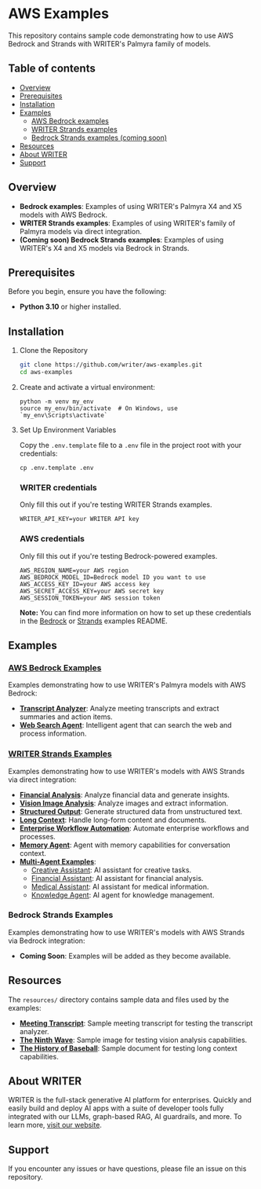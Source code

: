 # AWS Examples

This repository contains sample code demonstrating how to use AWS Bedrock and Strands with WRITER's Palmyra family of models.

## Table of contents

- [Overview](#overview)
- [Prerequisites](#prerequisites)
- [Installation](#installation)
- [Examples](#examples)
  - [AWS Bedrock examples](#aws-bedrock-examples)
  - [WRITER Strands examples](#writer-strands-examples)
  - [Bedrock Strands examples (coming soon)](#bedrock-strands-examples)
- [Resources](#resources)
- [About WRITER](#about-writer)
- [Support](#support)

## Overview
- **Bedrock examples**: Examples of using WRITER's Palmyra X4 and X5 models with AWS Bedrock.
- **WRITER Strands examples**: Examples of using WRITER's family of Palmyra models via direct integration.
- **(Coming soon) Bedrock Strands examples**: Examples of using WRITER's X4 and X5 models via Bedrock in Strands.

## Prerequisites

Before you begin, ensure you have the following:
- **Python 3.10** or higher installed.

## Installation

1. Clone the Repository
    ```bash
    git clone https://github.com/writer/aws-examples.git
    cd aws-examples
    ```
2. Create and activate a virtual environment:
   ```
   python -m venv my_env
   source my_env/bin/activate  # On Windows, use `my_env\Scripts\activate`
    ```

3. Set Up Environment Variables

    Copy the `.env.template` file to a `.env` file in the project root with your credentials:

    ```
    cp .env.template .env
    ```

    ### WRITER credentials
    Only fill this out if you're testing WRITER Strands examples.
    ```
    WRITER_API_KEY=your WRITER API key
    ```
    ### AWS credentials
    Only fill this out if you're testing Bedrock-powered examples.
    ```
    AWS_REGION_NAME=your AWS region
    AWS_BEDROCK_MODEL_ID=Bedrock model ID you want to use
    AWS_ACCESS_KEY_ID=your AWS access key
    AWS_SECRET_ACCESS_KEY=your AWS secret key
    AWS_SESSION_TOKEN=your AWS session token
    ```
    **Note:** You can find more information on how to set up these credentials in the [Bedrock](/bedrock-examples/README.md) or [Strands](/strands-examples/README.md) examples README.

## Examples

### [AWS Bedrock Examples](bedrock-examples/README.md)

Examples demonstrating how to use WRITER's Palmyra models with AWS Bedrock:

- **[Transcript Analyzer](bedrock-examples/README.md#transcript-analyzer-transcript_analyzerpy)**: Analyze meeting transcripts and extract summaries and action items.
- **[Web Search Agent](bedrock-examples/README.md#web-search-agent-web-search-agent)**: Intelligent agent that can search the web and process information.

### [WRITER Strands Examples](strands-examples/writer/README.md)

Examples demonstrating how to use WRITER's models with AWS Strands via direct integration:

- **[Financial Analysis](strands-examples/writer/README.md#financial-analysis-financial_analysispy)**: Analyze financial data and generate insights.
- **[Vision Image Analysis](strands-examples/writer/README.md#vision-image-analysis-vision_image_analysispy)**: Analyze images and extract information.
- **[Structured Output](strands-examples/writer/README.md#structured-output-structured_outputpy)**: Generate structured data from unstructured text.
- **[Long Context](strands-examples/writer/README.md#long-context-long_contextpy)**: Handle long-form content and documents.
- **[Enterprise Workflow Automation](strands-examples/writer/README.md#enterprise-workflow-automation-enterprise_workflow_automationpy)**: Automate enterprise workflows and processes.
- **[Memory Agent](strands-examples/writer/README.md#memory-agent-memory_agentpy)**: Agent with memory capabilities for conversation context.
- **[Multi-Agent Examples](strands-examples/writer/README.md#multi-agent-examples-multi_agent_example)**:
  - [Creative Assistant](strands-examples/writer/multi_agent_example/creative_assistant.py): AI assistant for creative tasks.
  - [Financial Assistant](strands-examples/writer/multi_agent_example/fin_assistant.py): AI assistant for financial analysis.
  - [Medical Assistant](strands-examples/writer/multi_agent_example/med_assistant.py): AI assistant for medical information.
  - [Knowledge Agent](strands-examples/writer/multi_agent_example/knowledge_agent.py): AI agent for knowledge management.

### Bedrock Strands Examples

Examples demonstrating how to use WRITER's models with AWS Strands via Bedrock integration:

- **Coming Soon**: Examples will be added as they become available.

## Resources

The `resources/` directory contains sample data and files used by the examples:

- **[Meeting Transcript](resources/meeting_transcript.md)**: Sample meeting transcript for testing the transcript analyzer.
- **[The Ninth Wave](resources/the_ninth_wave.jpg)**: Sample image for testing vision analysis capabilities.
- **[The History of Baseball](resources/TheHistoryofBaseball.zip)**: Sample document for testing long context capabilities.

## About WRITER

WRITER is the full-stack generative AI platform for enterprises. Quickly and easily build and deploy AI apps with a suite of developer tools fully integrated with our LLMs, graph-based RAG, AI guardrails, and more. To learn more, [visit our website](https://www.WRITER.com).

## Support

If you encounter any issues or have questions, please file an issue on this repository.
